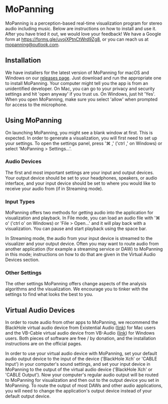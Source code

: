 # MoPanning
MoPanning is a perception-based real-time visualization program for stereo audio including music. Below are instructions on how to install and use it. After you have tried it out, we would love your feedback! We have a Google form at https://forms.gle/uvojXPtnCtWrd9Zg8, or you can reach us at mopanning@outlook.com.

## Installation
We have installers for the latest version of MoPanning for macOS and Windows on our [releases page](https://github.com/MckinleyWood/MoPanning/releases). Just download and run the appropriate one to install MoPanning. Your computer might tell you the app is from an unidentified developer. On Mac, you can go to your privacy and security settings and hit 'open anyway' if you trust us. On Windows, just hit 'Yes'. When you open MoPanning, make sure you select 'allow' when prompted for access to the microphone.

## Using MoPanning
On launching MoPanning, you might see a blank window at first. This is expected. In order to generate a visualization, you will first need to set up your settings. To open the settings panel, press '⌘ ,' ('ctrl ,' on Windows) or select 'MoPanning > Settings...'. 

### Audio Devices
The first and most important settings are your input and output devices. Your output device should be set to your headphones, speakers, or audio interface, and your input device should be set to where you would like to receive your audio from (if in Streaming mode).

### Input Types
MoPanning offers two methods for getting audio into the application for visualization and playback. In File mode, you can load an audio file with '⌘ o' ('ctrl o' on Windows) or 'File > Open...' and it will play back with a visualization. You can pause and start playback using the space bar.

In Streaming mode, the audio from your input device is streamed to the visualizer and your output device. Often you may want to route audio from another application (for example a streaming service or DAW) to MoPanning in this mode; instructions on how to do that are given in the Virtual Audio Devices section.

### Other Settings
The other settings MoPanning offers change aspects of the analysis algorithms and the visualization. We encourage you to tinker with the settings to find what looks the best to you.

## Virtual Audio Devices
In order to route audio from other apps to MoPanning, we recommend the BlackHole virtual audio device from Existential Audio ([link](https://existential.audio/blackhole/)) for Mac users and the VB-Cable virtual audio device from VB-Audio ([link](https://vb-audio.com/Cable/)) for Windows users. Both pieces of software are free / by donation, and the installation instructions are on the official pages.

In order to use your virtual audio device with MoPanning, set your default audio output device to the input of the device ('BlackHole Xch' or 'CABLE Input') in your computer's sound settings, and set your input device in MoPanning to the output of the virtual audio device ('BlackHole Xch' or 'CABLE Output'). Now your computer's regular audio output will be routed to MoPanning for visualization and then out to the output device you set in MoPanning. To route the output of most DAWs and other audio applications, you will need to change the application's output device instead of your default output device.